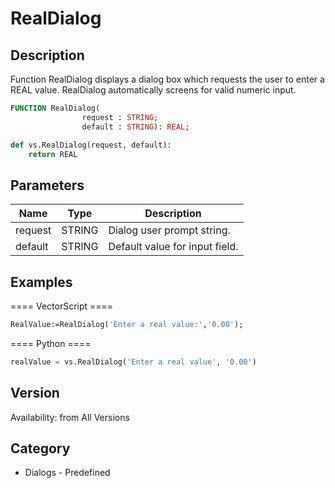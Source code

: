 # RealDialog

## Description
Function RealDialog displays a dialog box which requests the user to enter a REAL value. RealDialog automatically screens for valid numeric input.

```pascal
FUNCTION RealDialog(
				request : STRING;
				default : STRING): REAL;
```

```python
def vs.RealDialog(request, default):
    return REAL
```

## Parameters
|Name|Type|Description|
|---|---|---|
|request|STRING|Dialog user prompt string.|
|default|STRING|Default value for input field.|

## Examples
==== VectorScript ====
```pascal
RealValue:=RealDialog('Enter a real value:','0.00');
```
==== Python ====
```python
realValue = vs.RealDialog('Enter a real value', '0.00')
```

## Version
Availability: from All Versions

## Category
* Dialogs - Predefined

